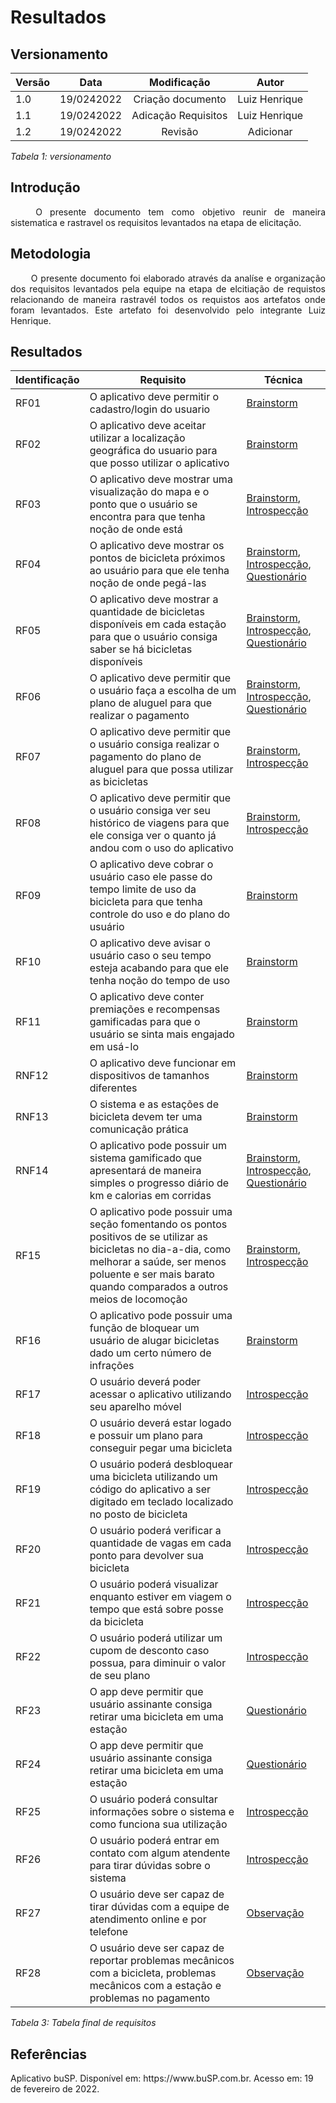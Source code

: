 # Resultados
## Versionamento

| Versão | Data | Modificação | Autor |
|-|-|:-:|:-:|
| 1.0 | 19/0242022 | Criação documento | Luiz Henrique |
| 1.1 | 19/0242022 | Adicação Requisitos | Luiz Henrique |
| 1.2 | 19/0242022 | Revisão | Adicionar |

*Tabela 1: versionamento*


## Introdução
<p align="justify">&emsp;&emsp; O presente documento tem como objetivo reunir de maneira sistematica e rastravel os requisitos levantados na etapa de elicitação.</p>

## Metodologia
<p align="justify">&emsp;&emsp; O presente documento foi elaborado através da analíse e organização dos requisitos levantados pela equipe na etapa de elcitiação de requistos relacionando de maneira rastravél todos os requistos aos artefatos onde foram levantados. Este artefato foi desenvolvido pelo integrante Luiz Henrique.</p>

## Resultados

| Identificação | Requisito | Técnica |
|---|---|---|
| RF01 | O aplicativo deve permitir o cadastro/login do usuario | [Brainstorm](https://liviarodrigues1.github.io/App-buSP/elicitacao/tecnicas/brainstorm/) |
| RF02 | O aplicativo deve aceitar utilizar a localização geográfica do usuario para que posso utilizar o aplicativo  | [Brainstorm](https://liviarodrigues1.github.io/App-buSP/elicitacao/tecnicas/brainstorm/) | 
| RF03 | O aplicativo deve mostrar uma visualização do mapa e o ponto que o usuário se encontra para que tenha noção de onde está | [Brainstorm](https://liviarodrigues1.github.io/App-buSP/elicitacao/tecnicas/brainstorm/), [Introspecção](https://liviarodrigues1.github.io/App-buSP/elicitacao/tecnicas/introspeccao/) | 
| RF04 | O aplicativo deve mostrar os pontos de bicicleta próximos ao usuário para que ele tenha noção de onde pegá-las | [Brainstorm](https://liviarodrigues1.github.io/App-buSP/elicitacao/tecnicas/brainstorm/), [Introspecção](https://liviarodrigues1.github.io/App-buSP/elicitacao/tecnicas/introspeccao/), [Questionário](https://liviarodrigues1.github.io/App-buSP/elicitacao/tecnicas/questionario/) |
| RF05 | O aplicativo deve mostrar a quantidade de bicicletas disponíveis em cada estação para que o usuário consiga saber se há bicicletas disponíveis | [Brainstorm](https://liviarodrigues1.github.io/App-buSP/elicitacao/tecnicas/brainstorm/), [Introspecção](https://liviarodrigues1.github.io/App-buSP/elicitacao/tecnicas/introspeccao/), [Questionário](https://liviarodrigues1.github.io/App-buSP/elicitacao/tecnicas/questionario/) | 
| RF06 | O aplicativo deve permitir que o usuário faça a escolha de um plano de aluguel para que realizar o pagamento | [Brainstorm](https://liviarodrigues1.github.io/App-buSP/elicitacao/tecnicas/brainstorm/), [Introspecção](https://liviarodrigues1.github.io/App-buSP/elicitacao/tecnicas/introspeccao/), [Questionário](https://liviarodrigues1.github.io/App-buSP/elicitacao/tecnicas/questionario/) |
| RF07 |  O aplicativo deve permitir que o usuário consiga realizar o pagamento do plano de aluguel para que possa utilizar as bicicletas | [Brainstorm](https://liviarodrigues1.github.io/App-buSP/elicitacao/tecnicas/brainstorm/), [Introspecção](https://liviarodrigues1.github.io/App-buSP/elicitacao/tecnicas/introspeccao/) |
| RF08 | O aplicativo deve permitir que o usuário consiga ver seu histórico de viagens para que ele consiga ver o quanto já andou com o uso do aplicativo | [Brainstorm](https://liviarodrigues1.github.io/App-buSP/elicitacao/tecnicas/brainstorm/), [Introspecção](https://liviarodrigues1.github.io/App-buSP/elicitacao/tecnicas/introspeccao/) |
| RF09 | O aplicativo deve cobrar o usuário caso ele passe do tempo limite de uso da bicicleta para que tenha controle do uso e do plano do usuário | [Brainstorm](https://liviarodrigues1.github.io/App-buSP/elicitacao/tecnicas/brainstorm/) |
| RF10 | O aplicativo deve avisar o usuário caso o seu tempo esteja acabando para que ele tenha noção do tempo de uso  | [Brainstorm](https://liviarodrigues1.github.io/App-buSP/elicitacao/tecnicas/brainstorm/) |
| RF11 | O aplicativo deve conter premiações e recompensas gamificadas para que o usuário se sinta mais engajado em usá-lo  | [Brainstorm](https://liviarodrigues1.github.io/App-buSP/elicitacao/tecnicas/brainstorm/) |
| RNF12 | O aplicativo deve funcionar em dispositivos de tamanhos diferentes  | [Brainstorm](https://liviarodrigues1.github.io/App-buSP/elicitacao/tecnicas/brainstorm/) |
| RNF13 | O sistema e as estações de bicicleta devem ter uma comunicação prática  | [Brainstorm](https://liviarodrigues1.github.io/App-buSP/elicitacao/tecnicas/brainstorm/) |
| RNF14 | O aplicativo pode possuir um sistema gamificado que apresentará de maneira simples o progresso diário de km e calorias em corridas  | [Brainstorm](https://liviarodrigues1.github.io/App-buSP/elicitacao/tecnicas/brainstorm/), [Introspecção](https://liviarodrigues1.github.io/App-buSP/elicitacao/tecnicas/introspeccao/), [Questionário](https://liviarodrigues1.github.io/App-buSP/elicitacao/tecnicas/questionario/) |
| RF15 | O aplicativo pode possuir uma seção fomentando os pontos positivos de se utilizar as bicicletas no dia-a-dia, como melhorar a saúde, ser menos poluente e ser mais barato quando comparados a outros meios de locomoção  | [Brainstorm](https://liviarodrigues1.github.io/App-buSP/elicitacao/tecnicas/brainstorm/), [Introspecção](https://liviarodrigues1.github.io/App-buSP/elicitacao/tecnicas/introspeccao/) |
| RF16 | O aplicativo pode possuir uma função de bloquear um usuário de alugar bicicletas dado um certo número de infrações  | [Brainstorm](https://liviarodrigues1.github.io/App-buSP/elicitacao/tecnicas/brainstorm/) |
| RF17 | O usuário deverá poder acessar o aplicativo utilizando seu aparelho móvel| [Introspecção](https://liviarodrigues1.github.io/App-buSP/elicitacao/tecnicas/introspeccao/) |
| RF18 | O usuário deverá estar logado e possuir um plano para conseguir pegar uma bicicleta | [Introspecção](https://liviarodrigues1.github.io/App-buSP/elicitacao/tecnicas/introspeccao/) |
| RF19 | O usuário poderá desbloquear uma bicicleta utilizando um código do aplicativo a ser digitado em teclado localizado no posto de bicicleta | [Introspecção](https://liviarodrigues1.github.io/App-buSP/elicitacao/tecnicas/introspeccao/) |
| RF20 | O usuário poderá verificar a quantidade de vagas em cada ponto para devolver sua bicicleta | [Introspecção](https://liviarodrigues1.github.io/App-buSP/elicitacao/tecnicas/introspeccao/) |
| RF21 | O usuário poderá visualizar enquanto estiver em viagem o tempo que está sobre posse da bicicleta | [Introspecção](https://liviarodrigues1.github.io/App-buSP/elicitacao/tecnicas/introspeccao/) |
| RF22 | O usuário poderá utilizar um cupom de desconto caso possua, para diminuir o valor de seu plano | [Introspecção](https://liviarodrigues1.github.io/App-buSP/elicitacao/tecnicas/introspeccao/) |
| RF23 | O app deve permitir que usuário assinante consiga retirar uma bicicleta em uma estação | [Questionário](https://liviarodrigues1.github.io/App-buSP/elicitacao/tecnicas/questionario/) |
| RF24 | O app deve permitir que usuário assinante consiga retirar uma bicicleta em uma estação | [Questionário](https://liviarodrigues1.github.io/App-buSP/elicitacao/tecnicas/questionario/) |
| RF25 | O usuário poderá consultar informações sobre o sistema e como funciona sua utilização |[Introspecção](https://liviarodrigues1.github.io/App-buSP/elicitacao/tecnicas/introspeccao/) |
| RF26 | O usuário poderá entrar em contato com algum atendente para tirar dúvidas sobre o sistema | [Introspecção](https://liviarodrigues1.github.io/App-buSP/elicitacao/tecnicas/introspeccao/) |
| RF27 | O usuário deve ser capaz de tirar dúvidas com a equipe de atendimento online e por telefone | [Observação](https://liviarodrigues1.github.io/App-buSP/elicitacao/tecnicas/observacao/) |
| RF28 | O usuário deve ser capaz de reportar problemas mecânicos com a bicicleta, problemas mecânicos com a estação e problemas no pagamento | [Observação](https://liviarodrigues1.github.io/App-buSP/elicitacao/tecnicas/observacao/) |

*Tabela 3: Tabela final de requisitos*

## Referências
<p>Aplicativo buSP. Disponível em: https://www.buSP.com.br. Acesso em: 19 de fevereiro de 2022.</p>
